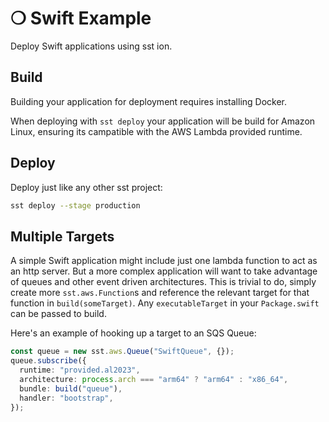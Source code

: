 # ❍ Swift Example

Deploy Swift applications using sst ion.

## Build

Building your application for deployment requires installing Docker.

When deploying with `sst deploy` your application will be build for Amazon Linux, ensuring its campatible with the AWS Lambda provided runtime.

## Deploy

Deploy just like any other sst project:

```sh
sst deploy --stage production
```

## Multiple Targets

A simple Swift application might include just one lambda function to act as an http server. But a more complex application will want to take advantage of queues and other event driven architectures. This is trivial to do, simply create more `sst.aws.Function`s and reference the relevant target for that function in `build(someTarget)`. Any `executableTarget` in your `Package.swift` can be passed to build.

Here's an example of hooking up a target to an SQS Queue:

```typescript
const queue = new sst.aws.Queue("SwiftQueue", {});
queue.subscribe({
  runtime: "provided.al2023",
  architecture: process.arch === "arm64" ? "arm64" : "x86_64",
  bundle: build("queue"),
  handler: "bootstrap",
});
```
